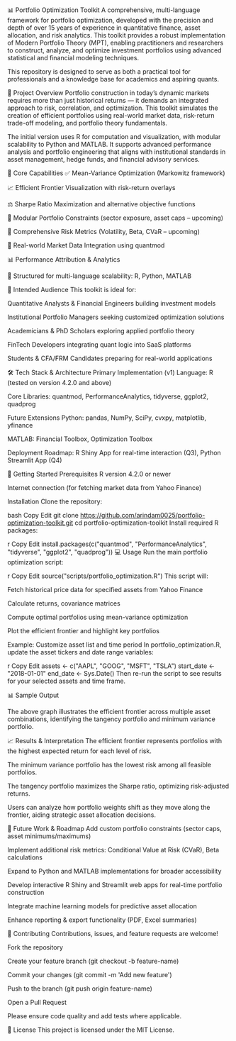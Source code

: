 📊 Portfolio Optimization Toolkit
A comprehensive, multi-language framework for portfolio optimization, developed with the precision and depth of over 15 years of experience in quantitative finance, asset allocation, and risk analytics. This toolkit provides a robust implementation of Modern Portfolio Theory (MPT), enabling practitioners and researchers to construct, analyze, and optimize investment portfolios using advanced statistical and financial modeling techniques.

This repository is designed to serve as both a practical tool for professionals and a knowledge base for academics and aspiring quants.

💼 Project Overview
Portfolio construction in today’s dynamic markets requires more than just historical returns — it demands an integrated approach to risk, correlation, and optimization. This toolkit simulates the creation of efficient portfolios using real-world market data, risk-return trade-off modeling, and portfolio theory fundamentals.

The initial version uses R for computation and visualization, with modular scalability to Python and MATLAB. It supports advanced performance analysis and portfolio engineering that aligns with institutional standards in asset management, hedge funds, and financial advisory services.

🎯 Core Capabilities
✅ Mean-Variance Optimization (Markowitz framework)

📈 Efficient Frontier Visualization with risk-return overlays

⚖️ Sharpe Ratio Maximization and alternative objective functions

🧩 Modular Portfolio Constraints (sector exposure, asset caps – upcoming)

🧮 Comprehensive Risk Metrics (Volatility, Beta, CVaR – upcoming)

🔄 Real-world Market Data Integration using quantmod

📊 Performance Attribution & Analytics

📁 Structured for multi-language scalability: R, Python, MATLAB

🧠 Intended Audience
This toolkit is ideal for:

Quantitative Analysts & Financial Engineers building investment models

Institutional Portfolio Managers seeking customized optimization solutions

Academicians & PhD Scholars exploring applied portfolio theory

FinTech Developers integrating quant logic into SaaS platforms

Students & CFA/FRM Candidates preparing for real-world applications

🛠️ Tech Stack & Architecture
Primary Implementation (v1)
Language: R (tested on version 4.2.0 and above)

Core Libraries: quantmod, PerformanceAnalytics, tidyverse, ggplot2, quadprog

Future Extensions
Python: pandas, NumPy, SciPy, cvxpy, matplotlib, yfinance

MATLAB: Financial Toolbox, Optimization Toolbox

Deployment Roadmap: R Shiny App for real-time interaction (Q3), Python Streamlit App (Q4)

🚀 Getting Started
Prerequisites
R version 4.2.0 or newer

Internet connection (for fetching market data from Yahoo Finance)

Installation
Clone the repository:

bash
Copy
Edit
git clone https://github.com/arindam0025/portfolio-optimization-toolkit.git
cd portfolio-optimization-toolkit
Install required R packages:

r
Copy
Edit
install.packages(c("quantmod", "PerformanceAnalytics", "tidyverse", "ggplot2", "quadprog"))
💻 Usage
Run the main portfolio optimization script:

r
Copy
Edit
source("scripts/portfolio_optimization.R")
This script will:

Fetch historical price data for specified assets from Yahoo Finance

Calculate returns, covariance matrices

Compute optimal portfolios using mean-variance optimization

Plot the efficient frontier and highlight key portfolios

Example: Customize asset list and time period
In portfolio_optimization.R, update the asset tickers and date range variables:

r
Copy
Edit
assets <- c("AAPL", "GOOG", "MSFT", "TSLA")
start_date <- "2018-01-01"
end_date <- Sys.Date()
Then re-run the script to see results for your selected assets and time frame.

📊 Sample Output


The above graph illustrates the efficient frontier across multiple asset combinations, identifying the tangency portfolio and minimum variance portfolio.

📈 Results & Interpretation
The efficient frontier represents portfolios with the highest expected return for each level of risk.

The minimum variance portfolio has the lowest risk among all feasible portfolios.

The tangency portfolio maximizes the Sharpe ratio, optimizing risk-adjusted returns.

Users can analyze how portfolio weights shift as they move along the frontier, aiding strategic asset allocation decisions.

🔮 Future Work & Roadmap
Add custom portfolio constraints (sector caps, asset minimums/maximums)

Implement additional risk metrics: Conditional Value at Risk (CVaR), Beta calculations

Expand to Python and MATLAB implementations for broader accessibility

Develop interactive R Shiny and Streamlit web apps for real-time portfolio construction

Integrate machine learning models for predictive asset allocation

Enhance reporting & export functionality (PDF, Excel summaries)

🤝 Contributing
Contributions, issues, and feature requests are welcome!

Fork the repository

Create your feature branch (git checkout -b feature-name)

Commit your changes (git commit -m 'Add new feature')

Push to the branch (git push origin feature-name)

Open a Pull Request

Please ensure code quality and add tests where applicable.

📄 License
This project is licensed under the MIT License.

